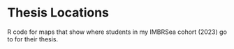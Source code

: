 # Thesis Locations

R code for maps that show where students in my IMBRSea cohort (2023) go to for their thesis.
